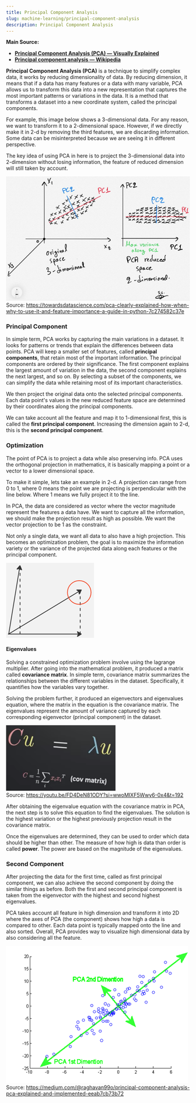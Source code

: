 ```yaml
---
title: Principal Component Analysis
slug: machine-learning/principal-component-analysis
description: Principal Component Analysis
---
```


**Main Source:**

- **[Principal Component Analysis (PCA) — Visually Explained](https://youtu.be/FD4DeN81ODY?si=3nPG5l8ELjKh1ek5)**
- **[Principal component analysis — Wikipedia](https://en.wikipedia.org/wiki/Principal_component_analysis)**

**Principal Component Analysis (PCA)** is a technique to simplify complex data, it works by reducing dimensionality of data. By reducing dimension, it means that if a data has many features or a data with many variable, PCA allows us to transform this data into a new representation that captures the most important patterns or variations in the data. It is a method that transforms a dataset into a new coordinate system, called the principal components.

For example, this image below shows a 3-dimensional data. For any reason, we want to transform it to a 2-dimensional space. However, if we directly make it in 2-d by removing the third features, we are discarding information. Some data can be misinterpreted because we are seeing it in different perspective.

The key idea of using PCA in here is to project the 3-dimensional data into 2-dimension without losing information, the feature of reduced dimension will still taken by account.

![3-d data reduced to 2-d](./pca-example.png)  
Source: https://towardsdatascience.com/pca-clearly-explained-how-when-why-to-use-it-and-feature-importance-a-guide-in-python-7c274582c37e

### Principal Component

In simple term, PCA works by capturing the main variations in a dataset. It looks for patterns or trends that explain the differences between data points. PCA will keep a smaller set of features, called **principal components**, that retain most of the important information. The principal components are ordered by their significance. The first component explains the largest amount of variation in the data, the second component explains the next largest, and so on. By selecting a subset of the components, we can simplify the data while retaining most of its important characteristics.

We then project the original data onto the selected principal components. Each data point's values in the new reduced feature space are determined by their coordinates along the principal components.

We can take account all the feature and map it to 1-dimensional first, this is called the **first principal component**. Increasing the dimension again to 2-d, this is the **second principal component**.

### Optimization

The point of PCA is to project a data while also preserving info. PCA uses the orthogonal projection in mathematics, it is basically mapping a point or a vector to a lower dimensional space.

To make it simple, lets take an example in 2-d. A projection can range from 0 to 1, where 0 means the point we are projecting is perpendicular with the line below. Where 1 means we fully project it to the line.

In PCA, the data are considered as vector where the vector magnitude represent the features a data have. We want to capture all the information, we should make the projection result as high as possible. We want the vector projection to be 1 as the constraint.

Not only a single data, we want all data to also have a high projection. This becomes an optimization problem, the goal is to maximize the information variety or the variance of the projected data along each features or the principal component.

![Projection](./projection.png)

#### Eigenvalues

Solving a constrained optimization problem involve using the lagrange multiplier. After going into the mathematical problem, it produced a matrix called **covariance matrix**. In simple term, covariance matrix summarizes the relationships between the different variables in the dataset. Specifically, it quantifies how the variables vary together.

Solving the problem further, it produced an eigenvectors and eigenvalues equation, where the matrix in the equation is the covariance matrix. The eigenvalues represent the amount of variance captured by each corresponding eigenvector (principal component) in the dataset.

![Eigenvector equation](./eigenvector.png)  
Source: https://youtu.be/FD4DeN81ODY?si=wwoMIXF5Wwy6-0x4&t=192

After obtaining the eigenvalue equation with the covariance matrix in PCA, the next step is to solve this equation to find the eigenvalues. The solution is the highest variation or the highest previously projection result in the covariance matrix.

Once the eigenvalues are determined, they can be used to order which data should be higher than other. The measure of how high is data than order is called **power**. The power are based on the magnitude of the eigenvalues.

### Second Component

After projecting the data for the first time, called as first principal component, we can also achieve the second component by doing the similar things as before. Both the first and second principal component is taken from the eigenvector with the highest and second highest eigenvalues.

PCA takes account all feature in high dimension and transform it into 2D where the axes of PCA (the component) shows how high a data is compared to other. Each data point is typically mapped onto the line and also sorted. Overall, PCA provides way to visualize high dimensional data by also considering all the feature.

![First and second component of PCA](./first-second-component.gif)  
Source: https://medium.com/@raghavan99o/principal-component-analysis-pca-explained-and-implemented-eeab7cb73b72
